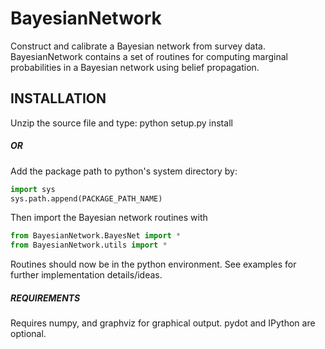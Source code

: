 BayesianNetwork
===============

Construct and calibrate a Bayesian network from survey data. BayesianNetwork contains a set of routines for computing marginal probabilities in a Bayesian network using belief propagation.

## INSTALLATION

Unzip the source file and type:  python setup.py install

##### OR

Add the package path to python's system directory by:
```python
import sys
sys.path.append(PACKAGE_PATH_NAME)
```
Then import the Bayesian network routines with
```python
from BayesianNetwork.BayesNet import *
from BayesianNetwork.utils import *
```
Routines should now be in the python environment. See examples for further implementation details/ideas.

##### REQUIREMENTS

Requires numpy, and graphviz for graphical output.
pydot and IPython are optional.


